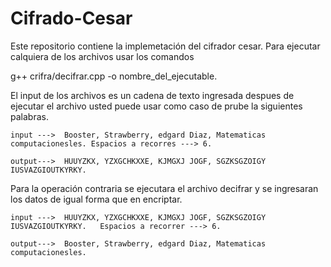 # Cifrado-Cesar
Este repositorio contiene  la implemetación del cifrador cesar.
Para ejecutar  calquiera de los archivos usar los comandos

   g++ crifra/decifrar.cpp -o nombre_del_ejecutable.

El input de los archivos es un cadena de texto ingresada despues de ejecutar el archivo usted puede usar como caso de prube la siguientes palabras.

	input --->  Booster, Strawberry, edgard Diaz, Matematicas computacionesles. Espacios a recorres ---> 6.

	output--->  HUUYZKX, YZXGCHKXXE, KJMGXJ JOGF, SGZKSGZOIGY IUSVAZGIOUTKYRKY.


Para la operación contraria se ejecutara el archivo decifrar y se ingresaran los datos de igual forma que en encriptar.

	input --->  HUUYZKX, YZXGCHKXXE, KJMGXJ JOGF, SGZKSGZOIGY IUSVAZGIOUTKYRKY.   Espacios a recorrer ---> 6.

	output--->  Booster, Strawberry, edgard Diaz, Matematicas computacionesles.
